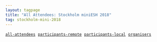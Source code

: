```yaml
---
layout: tagpage
title: "All Attendees: Stockholm miniESH 2018"
tag: stockholm-mini-2018
---
```

<a href="/tag/stockholm-mini-2018"><code><nobr>all-attendees</nobr></code></a>&nbsp;
<a href="/tag/stockholm-mini-2018-remote"><code><nobr>participants-remote</nobr></code></a>&nbsp;
<a href="/tag/stockholm-mini-2018-participant"><code><nobr>participants-local</nobr></code></a>&nbsp;
<a href="/tag/stockholm-mini-2018-organiser"><code><nobr>organisers</nobr></code></a>